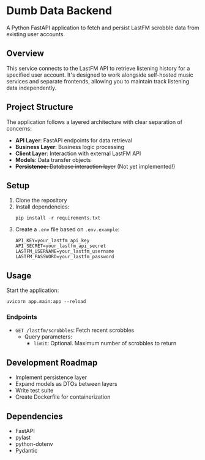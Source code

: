 # Dumb Data Backend

A Python FastAPI application to fetch and persist LastFM scrobble data from existing user accounts.

## Overview

This service connects to the LastFM API to retrieve listening history for a specified user account. It's designed to work alongside self-hosted music services and separate frontends, allowing you to maintain track listening data independently.

## Project Structure

The application follows a layered architecture with clear separation of concerns:

- **API Layer**: FastAPI endpoints for data retrieval
- **Business Layer**: Business logic processing
- **Client Layer**: Interaction with external LastFM API
- **Models**: Data transfer objects
- ~~**Persistence**: Database interaction layer~~ (Not yet implemented!)

## Setup

1. Clone the repository
2. Install dependencies:
   ```
   pip install -r requirements.txt
   ```
3. Create a `.env` file based on `.env.example`:
   ```
   API_KEY=your_lastfm_api_key
   API_SECRET=your_lastfm_api_secret
   LASTFM_USERNAME=your_lastfm_username
   LASTFM_PASSWORD=your_lastfm_password
   ```

## Usage

Start the application:
```
uvicorn app.main:app --reload
```

### Endpoints

- `GET /lastfm/scrobbles`: Fetch recent scrobbles
  - Query parameters:
    - `limit`: Optional. Maximum number of scrobbles to return

## Development Roadmap

- Implement persistence layer
- Expand models as DTOs between layers
- Write test suite
- Create Dockerfile for containerization

## Dependencies

- FastAPI
- pylast
- python-dotenv
- Pydantic